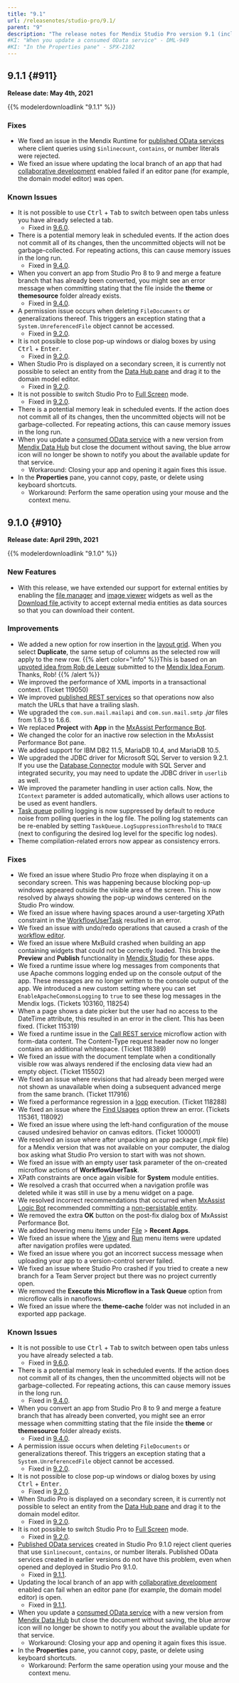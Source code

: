 ```yaml
---
title: "9.1"
url: /releasenotes/studio-pro/9.1/
parent: "9"
description: "The release notes for Mendix Studio Pro version 9.1 (including all patches) with details on new features, bug fixes, and known issues."
#KI: "When you update a consumed OData service" - DML-949
#KI: "In the Properties pane" - SPX-2102
---
```


## 9.1.1 {#911}

**Release date: May 4th, 2021**

{{% modelerdownloadlink "9.1.1" %}}

### Fixes

* <a name="4952"></a>We fixed an issue in the Mendix Runtime for [published OData services](/refguide/published-odata-services/) where client queries using `$inlinecount`, `contains`, or number literals were rejected.
* <a name="2048"></a>We fixed an issue where updating the local branch of an app that had [collaborative development](/refguide/collaborative-development/) enabled failed if an editor pane (for example, the domain model editor) was open.

### Known Issues

* It is not possible to use <kbd>Ctrl</kbd> + <kbd>Tab</kbd> to switch between open tabs unless you have already selected a tab.
	* Fixed in [9.6.0](/releasenotes/studio-pro/9.6/#2036).
* There is a potential memory leak in scheduled events. If the action does not commit all of its changes, then the uncommitted objects will not be garbage-collected. For repeating actions, this can cause memory issues in the long run.
	* Fixed in [9.4.0](/releasenotes/studio-pro/9.4/#125660).
* When you convert an app from Studio Pro 8 to 9 and merge a feature branch that has already been converted, you might see an error message when committing stating that the file inside the **theme** or **themesource** folder already exists.
	* Fixed in [9.4.0](/releasenotes/studio-pro/9.4/#1190).
* A permission issue occurs when deleting `FileDocuments` or generalizations thereof. This triggers an exception stating that a `System.UnreferencedFile` object cannot be accessed.
	* Fixed in [9.2.0](/releasenotes/studio-pro/9.2/#116230).
* It is not possible to close pop-up windows or dialog boxes by using <kbd>Ctrl</kbd> + <kbd>Enter</kbd>.
	* Fixed in [9.2.0](/releasenotes/studio-pro/9.2/#1614).
* When Studio Pro is displayed on a secondary screen, it is currently not possible to select an entity from the [Data Hub pane](/refguide/data-hub-pane/) and drag it to the domain model editor.
	* Fixed in [9.2.0](/releasenotes/studio-pro/9.2/#1866).
* It is not possible to switch Studio Pro to [Full Screen](/refguide/view-menu/#full-screen) mode.
	* Fixed in [9.2.0](/releasenotes/studio-pro/9.2/#1655).
* There is a potential memory leak in scheduled events. If the action does not commit all of its changes, then the uncommitted objects will not be garbage-collected. For repeating actions, this can cause memory issues in the long run.
* When you update a [consumed OData service](/refguide/consumed-odata-service/) with a new version from [Mendix Data Hub](/releasenotes/data-hub/) but close the document without saving, the blue arrow icon will no longer be shown to notify you about the available update for that service.
	* Workaround: Closing your app and opening it again fixes this issue.
* In the **Properties** pane, you cannot copy, paste, or delete using keyboard shortcuts.
	* Workaround: Perform the same operation using your mouse and the context menu.

## 9.1.0 {#910}

**Release date: April 29th, 2021**

{{% modelerdownloadlink "9.1.0" %}}

### New Features

* With this release, we have extended our support for external entities by enabling the [file manager](/refguide/file-manager/) and [image viewer](/refguide/image-viewer/) widgets as well as the [Download file ](/refguide/download-file/) activity to accept external media entities as data sources so that you can download their content.

### Improvements

* We added a new option for row insertion in the [layout grid](/refguide/layout-grid/). When you select **Duplicate**, the same setup of columns as the selected row will apply to the new row.
	{{% alert color="info" %}}This is based on an [upvoted idea from Rob de Leeuw](https://forum.mendixcloud.com/link/ideas/2233) submitted to the [Mendix Idea Forum](https://forum.mendixcloud.com/link/ideas). Thanks, Rob!
	{{% /alert %}}
* We improved the performance of XML imports in a transactional context. (Ticket 119050)
* We improved [published REST services](/refguide/published-rest-service/) so that operations now also match the URLs that have a trailing slash.
* We upgraded the `com.sun.mail.mailapi` and `com.sun.mail.smtp` *.jar* files from 1.6.3 to 1.6.6.
* We replaced **Project** with **App** in the [MxAssist Performance Bot](/refguide/mx-assist-performance-bot/).
* We changed the color for an inactive row selection in the MxAssist Performance Bot pane.
* We added support for IBM DB2 11.5, MariaDB 10.4, and MariaDB 10.5.
* We upgraded the JDBC driver for Microsoft SQL Server to version 9.2.1. If you use the [Database Connector](/appstore/connectors/database-connector/) module with SQL Server and integrated security, you may need to update the JDBC driver in `userlib` as well.
* We improved the parameter handling in user action calls. Now, the `IContext` parameter is added automatically, which allows user actions to be used as event handlers.
* [Task queue](/refguide/task-queue/) polling logging is now suppressed by default to reduce noise from polling queries in the log file. The polling log statements can be re-enabled by setting `TaskQueue.LogSuppressionThreshold` to `TRACE` (next to configuring the desired log level for the specific log nodes).
* Theme compilation-related errors now appear as consistency errors.

### Fixes

* <a name="1702"></a>We fixed an issue where Studio Pro froze when displaying it on a secondary screen. This was happening because blocking pop-up windows appeared outside the visible area of the screen. This is now resolved by always showing the pop-up windows centered on the Studio Pro window.
* <a name="634"></a>We fixed an issue where having spaces around a user-targeting XPath constraint in the [WorkflowUserTask](/refguide/workflows/#workflow-entities) resulted in an error.
* <a name="424"></a>We fixed an issue with undo/redo operations that caused a crash of the [workflow editor](/refguide/workflows/).
* <a name="1999"></a>We fixed an issue where MxBuild crashed when building an app containing widgets that could not be correctly loaded. This broke the **Preview** and **Publish** functionality in [Mendix Studio](/releasenotes/studio/) for these apps.
* We fixed a runtime issue where log messages from components that use Apache commons logging ended up on the console output of the app. These messages are no longer written to the console output of the app. We introduced a new custom setting where you can set `EnableApacheCommonsLogging` to `true` to see these log messages in the Mendix logs. (Tickets 103160, 118254)
* When a page shows a date picker but the user had no access to the DateTime attribute, this resulted in an error in the client. This has been fixed. (Ticket 115319)
* We fixed a runtime issue in the [Call REST service](/refguide/call-rest-action/) microflow action with form-data content. The Content-Type request header now no longer contains an additional whitespace. (Ticket 118389)
* We fixed an issue with the document template when a conditionally visible row was always rendered if the enclosing data view had an empty object. (Ticket 115502)
* We fixed an issue where revisions that had already been merged were not shown as unavailable when doing a subsequent advanced merge from the same branch. (Ticket 117916)
* We fixed a performance regression in a [loop](/refguide/loop/) execution. (Ticket 118288)
* We fixed an issue where the [Find Usages](/refguide/find-and-find-advanced/#find-usages) option threw an error. (Tickets 115361, 118092)
* We fixed an issue where using the left-hand configuration of the mouse caused undesired behavior on canvas editors. (Ticket 100001)
* We resolved an issue where after unpacking an app package (*.mpk* file) for a Mendix version that was not available on your computer, the dialog box asking what Studio Pro version to start with was not shown.
* We fixed an issue with an empty user task parameter of the on-created microflow actions of **WorkflowUserTask**.
* XPath constraints are once again visible for **System** module entities.
* We resolved a crash that occurred when a navigation profile was deleted while it was still in use by a menu widget on a page.
* We resolved incorrect recommendations that occurred when [MxAssist Logic Bot](/refguide/mx-assist-logic-bot/) recommended committing a [non-persistable entity](/refguide/entities/#non-persistable-entity).
* We removed the extra **OK** button on the post-fix dialog box of MxAssist Performance Bot.
* We added hovering menu items under [File](/refguide/file-menu/) > **Recent Apps**.
* We fixed an issue where the [View](/refguide/view-menu/) and [Run](/refguide/run-menu/) menu items were updated after navigation profiles were updated.
* We fixed an issue where you got an incorrect success message when uploading your app to a version-control server failed.
* We fixed an issue where Studio Pro crashed if you tried to create a new branch for a Team Server project but there was no project currently open.
* We removed the **Execute this Microflow in a Task Queue** option from microflow calls in nanoflows.
* We fixed an issue where the **theme-cache** folder was not included in an exported app package.

### Known Issues

* It is not possible to use <kbd>Ctrl</kbd> + <kbd>Tab</kbd> to switch between open tabs unless you have already selected a tab.
	* Fixed in [9.6.0](/releasenotes/studio-pro/9.6/#2036).
* There is a potential memory leak in scheduled events. If the action does not commit all of its changes, then the uncommitted objects will not be garbage-collected. For repeating actions, this can cause memory issues in the long run.
	* Fixed in [9.4.0](/releasenotes/studio-pro/9.4/#125660).
* When you convert an app from Studio Pro 8 to 9 and merge a feature branch that has already been converted, you might see an error message when committing stating that the file inside the **theme** or **themesource** folder already exists.
	* Fixed in [9.4.0](/releasenotes/studio-pro/9.4/#1190).
* A permission issue occurs when deleting `FileDocuments` or generalizations thereof. This triggers an exception stating that a `System.UnreferencedFile` object cannot be accessed.
	* Fixed in [9.2.0](/releasenotes/studio-pro/9.2/#116230).
* It is not possible to close pop-up windows or dialog boxes by using <kbd>Ctrl</kbd> + <kbd>Enter</kbd>.
	* Fixed in [9.2.0](/releasenotes/studio-pro/9.2/#1614).
* When Studio Pro is displayed on a secondary screen, it is currently not possible to select an entity from the [Data Hub pane](/refguide/data-hub-pane/) and drag it to the domain model editor.
	* Fixed in [9.2.0](/releasenotes/studio-pro/9.2/#1866).
* It is not possible to switch Studio Pro to [Full Screen](/refguide/view-menu/#full-screen) mode.
	* Fixed in [9.2.0](/releasenotes/studio-pro/9.2/#1655).
* [Published OData services](/refguide/published-odata-services/) created in Studio Pro 9.1.0 reject client queries that use `$inlinecount`, `contains`, or number literals. Published OData services created in earlier versions do not have this problem, even when opened and deployed in Studio Pro 9.1.0.
	* Fixed in [9.1.1](#4952).
* Updating the local branch of an app with [collaborative development](/refguide/collaborative-development/) enabled can fail when an editor pane (for example, the domain model editor) is open.
	* Fixed in [9.1.1](#2048).
* When you update a [consumed OData service](/refguide/consumed-odata-service/) with a new version from [Mendix Data Hub](/releasenotes/data-hub/) but close the document without saving, the blue arrow icon will no longer be shown to notify you about the available update for that service.
	* Workaround: Closing your app and opening it again fixes this issue.
* In the **Properties** pane, you cannot copy, paste, or delete using keyboard shortcuts.
	* Workaround: Perform the same operation using your mouse and the context menu.
